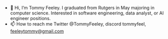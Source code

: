 - 👋 Hi, I’m Tommy Feeley. I graduated from Rutgers in May majoring in computer science. Interested in software engineering, data analyst, or AI engineer positions.
- 📫 How to reach me Twitter @TommyFeeley, discord tommyfeel, feeleytommy@gmail.com

<!---
tommyfeeley/tommyfeeley is a ✨ special ✨ repository because its `README.md` (this file) appears on your GitHub profile.
You can click the Preview link to take a look at your changes.
--->
